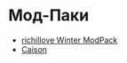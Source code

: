 # Мод-Паки

- [richillove Winter ModPack](richillove_modpack_list.html)
- [Caison](https://github.com/AndrewImm993/mpinf/blob/main/indx.html)
